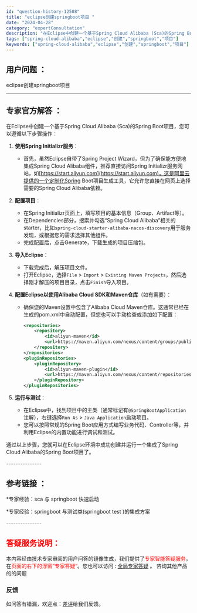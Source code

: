 ```yaml
---
id: "question-history-12508"
title: "eclipse创建springboot项目 "
date: "2024-04-28"
category: "expertConsultation"
description: "在Eclipse中创建一个基于Spring Cloud Alibaba (Sca)的Spring Boot项目，您可以遵循以下步骤操作：1. **使用Spring Initializr服务**：   - 首先，虽然Eclipse自带了Spring Project Wizard，但为了确保能方便地集成"
tags: ["spring-cloud-alibaba","eclipse","创建","springboot","项目"]
keywords: ["spring-cloud-alibaba","eclipse","创建","springboot","项目"]
---
```


## 用户问题 ： 
 eclipse创建springboot项目  

---------------
## 专家官方解答 ：

在Eclipse中创建一个基于Spring Cloud Alibaba (Sca)的Spring Boot项目，您可以遵循以下步骤操作：

1. **使用Spring Initializr服务**：
   - 首先，虽然Eclipse自带了Spring Project Wizard，但为了确保能方便地集成Spring Cloud Alibaba组件，推荐直接访问Spring Initializr服务网站，如[https://start.aliyun.com](https://start.aliyun.com)，这是阿里云提供的一个定制化Spring Boot项目生成工具，它允许您直接在网页上选择需要的Spring Cloud Alibaba依赖。

2. **配置项目**：
   - 在Spring Initializr页面上，填写项目的基本信息（Group、Artifact等）。
   - 在Dependencies部分，搜索并勾选“Spring Cloud Alibaba”相关的starter，比如`spring-cloud-starter-alibaba-nacos-discovery`用于服务发现，或根据您的需求选择其他组件。
   - 完成配置后，点击Generate，下载生成的项目压缩包。

3. **导入Eclipse**：
   - 下载完成后，解压项目文件。
   - 打开Eclipse，选择`File` > `Import` > `Existing Maven Projects`，然后选择刚才解压的项目目录，点击`Finish`导入项目。

4. **配置Eclipse以使用Alibaba Cloud SDK和Maven仓库**（如有需要）：
   - 确保您的Maven设置中包含了Alibaba Cloud Maven仓库。这通常已经在生成的pom.xml中自动配置，但您也可以手动检查或添加如下配置：
     ```xml
     <repositories>
         <repository>
             <id>aliyun-maven</id>
             <url>https://maven.aliyun.com/nexus/content/groups/public/</url>
         </repository>
     </repositories>
     <pluginRepositories>
         <pluginRepository>
             <id>aliyun-maven-plugin</id>
             <url>https://maven.aliyun.com/nexus/content/repositories/central/</url>
         </pluginRepository>
     </pluginRepositories>
     ```

5. **运行与测试**：
   - 在Eclipse中，找到项目中的主类（通常标记有`@SpringBootApplication`注解），右键选择`Run As` > `Java Application`启动项目。
   - 您可以按照常规的Spring Boot应用方式编写业务代码、Controller等，并利用Eclipse的内置功能进行调试和测试。

通过以上步骤，您就可以在Eclipse环境中成功创建并运行一个集成了Spring Cloud Alibaba的Spring Boot项目了。


<font color="#949494">---------------</font> 


## 参考链接 ：

*专家经验：sca 与 springboot 快速启动 
 
 *专家经验：springboot 与测试类(springboot test )的集成方案 


 <font color="#949494">---------------</font> 
 


## <font color="#FF0000">答疑服务说明：</font> 

本内容经由技术专家审阅的用户问答的镜像生成，我们提供了<font color="#FF0000">专家智能答疑服务</font>，在<font color="#FF0000">页面的右下的浮窗”专家答疑“</font>。您也可以访问 : [全局专家答疑](https://answer.opensource.alibaba.com/docs/intro) 。 咨询其他产品的的问题

### 反馈
如问答有错漏，欢迎点：[差评](https://ai.nacos.io/user/feedbackByEnhancerGradePOJOID?enhancerGradePOJOId=12601)给我们反馈。
